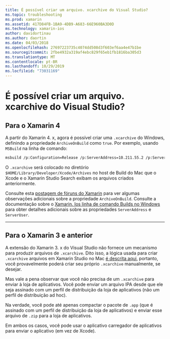 ```yaml
---
title: É possível criar um arquivo. xcarchive do Visual Studio?
ms.topic: troubleshooting
ms.prod: xamarin
ms.assetid: 417D84FB-1BA9-4DB9-A683-66E960BA3D0D
ms.technology: xamarin-ios
author: davidortinau
ms.author: daortin
ms.date: 04/03/2018
ms.openlocfilehash: 27697223735c4074dd508d3f603ef6aa4e47b1be
ms.sourcegitcommit: 2fbe4932a319af4ebc829f65eb1fb1816ba305d3
ms.translationtype: MT
ms.contentlocale: pt-BR
ms.lasthandoff: 10/29/2019
ms.locfileid: "73031169"
---
```

# <a name="is-it-possible-to-create-a-xcarchive-archive-from-visual-studio"></a>É possível criar um arquivo. xcarchive do Visual Studio?

## <a name="for-xamarin-4"></a>Para o Xamarin 4

A partir do Xamarin 4. x, agora é possível criar uma `.xcarchive` do Windows, definindo a propriedade `ArchiveOnBuild` como `true`. Por exemplo, usando `MSBuild` na linha de comando:

```bash
msbuild /p:Configuration=Release /p:ServerAddress=10.211.55.2 /p:ServerUser=xamUser /p:Platform=iPhone /p:ArchiveOnBuild=true /t:"Build" MyProject.csproj
```

O `.xcarchive` será colocado no diretório `$HOME/Library/Developer/Xcode/Archives` no host de Build do Mac que o Xcode e o Xamarin Studio Search exibam os arquivos criados anteriormente.

Consulte esta [postagem de fóruns do Xamarin](https://forums.xamarin.com/discussion/comment/156635/#Comment_156635) para ver algumas observações adicionais sobre a propriedade `ArchiveOnBuild`. Consulte a documentação sobre o [Xamarin. Ios linha de comando Builds no Windows](~/ios/get-started/installation/windows/connecting-to-mac/index.md) para obter detalhes adicionais sobre as propriedades `ServerAddress` e `ServerUser`.

* * *

## <a name="for-xamarin-3-and-earlier"></a>Para o Xamarin 3 e anterior

A extensão do Xamarin 3. x do Visual Studio não fornece um mecanismo para produzir arquivos de `.xcarchive`. Dito isso, a lógica usada para criar `.xcarchive` arquivos em Xamarin Studio no Mac [é descrita aqui](https://bugzilla.xamarin.com/show_bug.cgi?id=35#c5), portanto, você provavelmente poderá criar seu próprio `.xcarchive` manualmente, se desejar.

Mas vale a pena observar que você não precisa de um `.xcarchive` para enviar à loja de aplicativos. Você pode enviar um arquivo IPA desde que ele seja assinado com um perfil de distribuição da loja de aplicativos (não um perfil de distribuição ad hoc).

Na verdade, você pode até apenas compactar o pacote de `.app` (que é assinado com um perfil de distribuição da loja de aplicativos) e enviar esse arquivo de `.zip` para a loja de aplicativos.

Em ambos os casos, você pode usar o aplicativo carregador de aplicativos para enviar o aplicativo (em vez de Xcode).

